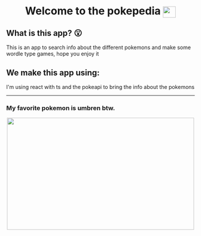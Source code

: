 <h1 align="center"> Welcome to the pokepedia <img align="center" src="https://i.imgur.com/Cu1r04t.png" alt="armyalmanza" height="30" width="34" /></h1>  

##  What is this app? 😮
<p> This is an app to search info about the different pokemons and make some wordle type games, hope you enjoy it</p>

##  We make this app using:
<p>I'm using react with ts and the pokeapi to bring the info about the pokemons </p>
<hr>
 <h3> My favorite pokemon is umbren btw. </h3>

<p align="center"><img src="https://c.tenor.com/JHFPy8zZVP8AAAAC/umbreon-dark.gif" width="500" height="300" /></p>